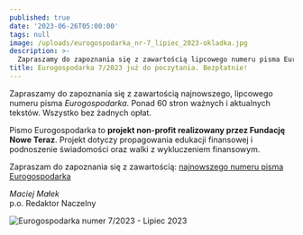 ```yaml
---
published: true
date: '2023-06-26T05:00:00'
tags: null
image: /uploads/eurogospodarka_nr-7_lipiec_2023-okladka.jpg
description: >-
  Zapraszamy do zapoznania się z zawartością lipcowego numeru pisma Eurogospodarka. Ponad 60 stron ważnych i aktualnych tekstów. Do poczytania... bez opłat. 
title: Eurogospodarka 7/2023 już do poczytania. Bezpłatnie!
---
```


Zapraszamy do zapoznania się z zawartością najnowszego, lipcowego numeru pisma *Eurogospodarka*. Ponad 60 stron ważnych i aktualnych tekstów. Wszystko bez żadnych opłat. 

Pismo Eurogospodarka to **projekt non-profit realizowany przez Fundację Nowe Teraz**. Projekt dotyczy propagowania edukacji finansowej i podnoszenie świadomości oraz walki z wykluczeniem finansowym.

Zapraszam do zapoznania się z zawartością: [najnowszego numeru pisma Eurogospodarka](https://eurogospodarka.eu/eurogospodarka-lipiec-2023/)

*Maciej Małek*   
p.o. Redaktor Naczelny

![Eurogospodarka numer 7/2023 - Lipiec 2023](/uploads/eurogospodarka_nr-7_lipiec_2023-spis-tresci.jpg)
